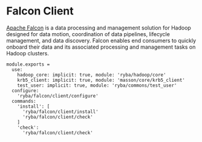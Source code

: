 
# Falcon Client

[Apache Falcon](http://falcon.apache.org) is a data processing and management solution for Hadoop designed
for data motion, coordination of data pipelines, lifecycle management, and data
discovery. Falcon enables end consumers to quickly onboard their data and its
associated processing and management tasks on Hadoop clusters.

    module.exports =
      use:
        hadoop_core: implicit: true, module: 'ryba/hadoop/core'
        krb5_client: implicit: true, module: 'masson/core/krb5_client'
        test_user: implicit: true, module: 'ryba/commons/test_user'
      configure:
        'ryba/falcon/client/configure'
      commands:
        'install': [
          'ryba/falcon/client/install'
          'ryba/falcon/client/check'
        ]
        'check':
          'ryba/falcon/client/check'

[falcon]: http://falcon.incubator.apache.org/
